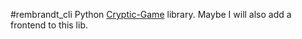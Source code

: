 #rembrandt_cli
Python [Cryptic-Game](https://github.com/cryptic-game/cryptic) library. 
Maybe I will also add a frontend to this lib.

